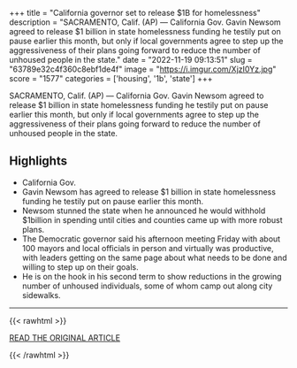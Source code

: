 +++
title = "California governor set to release $1B for homelessness"
description = "SACRAMENTO, Calif. (AP) — California Gov. Gavin Newsom agreed to release $1 billion in state homelessness funding he testily put on pause earlier this month, but only if local governments agree to step up the aggressiveness of their plans going forward to reduce the number of unhoused people in the state."
date = "2022-11-19 09:13:51"
slug = "63789e32c4f360c8ebf1de4f"
image = "https://i.imgur.com/XjzI0Yz.jpg"
score = "1577"
categories = ['housing', '1b', 'state']
+++

SACRAMENTO, Calif. (AP) — California Gov. Gavin Newsom agreed to release $1 billion in state homelessness funding he testily put on pause earlier this month, but only if local governments agree to step up the aggressiveness of their plans going forward to reduce the number of unhoused people in the state.

## Highlights

- California Gov.
- Gavin Newsom has agreed to release $1 billion in state homelessness funding he testily put on pause earlier this month.
- Newsom stunned the state when he announced he would withhold $1billion in spending until cities and counties came up with more robust plans.
- The Democratic governor said his afternoon meeting Friday with about 100 mayors and local officials in person and virtually was productive, with leaders getting on the same page about what needs to be done and willing to step up on their goals.
- He is on the hook in his second term to show reductions in the growing number of unhoused individuals, some of whom camp out along city sidewalks.

---

{{< rawhtml >}}
  <p class="article-category">
    <a target="_blank" href="https://apnews.com/article/california-gavin-newsom-homelessness-government-and-politics-baab8323efacba4c7e670ba2dff9f7ef?utm_source=homepage&amp;utm_medium=TopNews&amp;utm_campaign=position_05">READ THE ORIGINAL ARTICLE</a>
  </p>
{{< /rawhtml >}}
